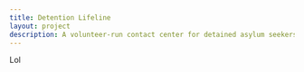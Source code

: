 ```yaml
---
title: Detention Lifeline
layout: project
description: A volunteer-run contact center for detained asylum seekers to obtain help to fight their pro-se asylum cases.
---
```


Lol
